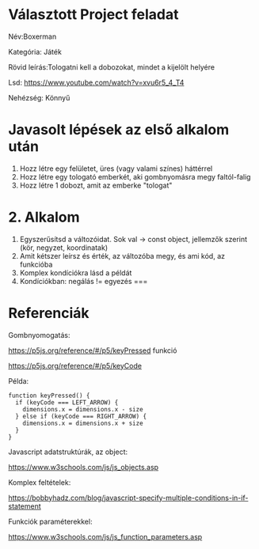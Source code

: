 # Választott Project feladat

Név:Boxerman

Kategória: Játék

Rövid leírás:Tologatni kell a dobozokat, mindet a kijelölt helyére

Lsd: https://www.youtube.com/watch?v=xvu6r5_4_T4

Nehézség: Könnyű

# Javasolt lépések az első alkalom után

1. Hozz létre egy felületet, üres (vagy valami színes) háttérrel
2. Hozz létre egy tologató emberkét, aki gombnyomásra megy faltól-falig
3. Hozz létre 1 dobozt, amit az emberke "tologat"

# 2. Alkalom

1. Egyszerűsítsd a változóidat. Sok val -> const object, jellemzők szerint (kör, negyzet, koordinatak)
2. Amit kétszer leírsz és érték, az változóba megy, és ami kód, az funkcióba
3. Komplex kondíciókra lásd a példát
4. Kondíciókban: negálás != egyezés ===

# Referenciák

Gombnyomogatás:

https://p5js.org/reference/#/p5/keyPressed funkció

https://p5js.org/reference/#/p5/keyCode

Példa:

```
function keyPressed() {
  if (keyCode === LEFT_ARROW) {
    dimensions.x = dimensions.x - size
  } else if (keyCode === RIGHT_ARROW) {
    dimensions.x = dimensions.x + size
  }
}
```

Javascript adatstruktúrák, az object:

https://www.w3schools.com/js/js_objects.asp

Komplex feltételek:

https://bobbyhadz.com/blog/javascript-specify-multiple-conditions-in-if-statement

Funkciók paraméterekkel:

https://www.w3schools.com/js/js_function_parameters.asp

